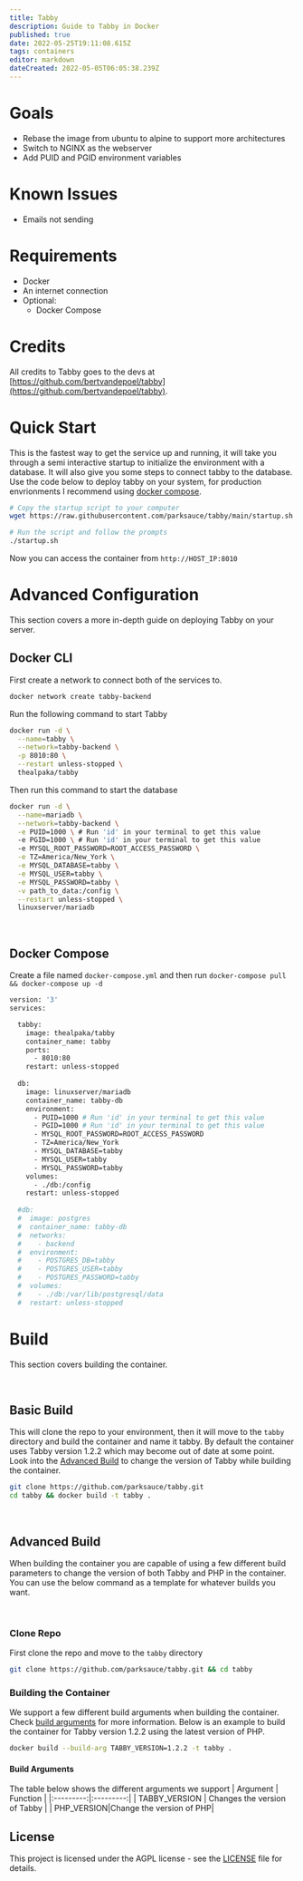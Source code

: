 ```yaml
---
title: Tabby
description: Guide to Tabby in Docker
published: true
date: 2022-05-25T19:11:08.615Z
tags: containers
editor: markdown
dateCreated: 2022-05-05T06:05:38.239Z
---
```


# Goals
- Rebase the image from ubuntu to alpine to support more architectures
- Switch to NGINX as the webserver
- Add PUID and PGID environment variables

# Known Issues
- Emails not sending

# Requirements
- Docker
- An internet connection
- Optional:
	- Docker Compose

# Credits
All credits to Tabby goes to the devs at [https://github.com/bertvandepoel/tabby](https://github.com/bertvandepoel/tabby). 

# Quick Start
This is the fastest way to get the service up and running, it will take you through a semi interactive startup to initialize the environment with a database. It will also give you some steps to connect tabby to the database. Use the code below to deploy tabby on your system, for production envrionments I recommend using [docker compose](#docker-compose).
```bash
# Copy the startup script to your computer
wget https://raw.githubusercontent.com/parksauce/tabby/main/startup.sh

# Run the script and follow the prompts
./startup.sh
```
Now you can access the container from `http://HOST_IP:8010`

# Advanced Configuration
This section covers a more in-depth guide on deploying Tabby on your server.

## Docker CLI
First create a network to connect both of the services to.
```bash
docker network create tabby-backend
```
Run the following command to start Tabby
```bash
docker run -d \
  --name=tabby \
  --network=tabby-backend \
  -p 8010:80 \
  --restart unless-stopped \
  thealpaka/tabby
```
Then run this command to start the database
```bash
docker run -d \
  --name=mariadb \
  --network=tabby-backend \
  -e PUID=1000 \ # Run 'id' in your terminal to get this value
  -e PGID=1000 \ # Run 'id' in your terminal to get this value
  -e MYSQL_ROOT_PASSWORD=ROOT_ACCESS_PASSWORD \
  -e TZ=America/New_York \
  -e MYSQL_DATABASE=tabby \
  -e MYSQL_USER=tabby \
  -e MYSQL_PASSWORD=tabby \
  -v path_to_data:/config \
  --restart unless-stopped \
  linuxserver/mariadb
```

<br/>

## Docker Compose
Create a file named `docker-compose.yml` and then run `docker-compose pull && docker-compose up -d`
```bash
version: '3'
services:

  tabby:
    image: thealpaka/tabby
    container_name: tabby
    ports:
      - 8010:80
    restart: unless-stopped
    
  db:
    image: linuxserver/mariadb
    container_name: tabby-db
    environment:
      - PUID=1000 # Run 'id' in your terminal to get this value
      - PGID=1000 # Run 'id' in your terminal to get this value
      - MYSQL_ROOT_PASSWORD=ROOT_ACCESS_PASSWORD
      - TZ=America/New_York
      - MYSQL_DATABASE=tabby
      - MYSQL_USER=tabby
      - MYSQL_PASSWORD=tabby
    volumes:
      - ./db:/config
    restart: unless-stopped
    
  #db:
  #  image: postgres
  #  container_name: tabby-db
  #  networks:
  #    - backend
  #  environment:
  #    - POSTGRES_DB=tabby
  #    - POSTGRES_USER=tabby
  #    - POSTGRES_PASSWORD=tabby
  #  volumes:
  #    - ./db:/var/lib/postgresql/data
  #  restart: unless-stopped

```

# Build
This section covers building the container.

<br/>

## Basic Build
This will clone the repo to your environment, then it will move to the `tabby` directory and build the container and name it tabby. By default the container uses Tabby version 1.2.2 which may become out of date at some point. Look into the [Advanced Build](#advanced-build) to change the version of Tabby while building the container.
```bash
git clone https://github.com/parksauce/tabby.git
cd tabby && docker build -t tabby .
```

<br/>

## Advanced Build
When building the container you are capable of using a few different build parameters to change the version of both Tabby and PHP in the container. You can use the below command as a template for whatever builds you want.

<br/>

### Clone Repo
First clone the repo and move to the `tabby` directory

```bash
git clone https://github.com/parksauce/tabby.git && cd tabby 
```

### Building the Container
We support a few different build arguments when building the container. Check [build arguments](#build-arguments) for more information. Below is an example to build the container for Tabby version 1.2.2 using the latest version of PHP.
```bash
docker build --build-arg TABBY_VERSION=1.2.2 -t tabby .
```
#### Build Arguments
The table below shows the different arguments we support
|  Argument | Function  |
|:---------:|:---------:|
| TABBY_VERSION | Changes the version of Tabby |
| PHP_VERSION|Change the version of PHP|

## License
This project is licensed under the AGPL license - see the [LICENSE](https://github.com/parksauce/tabby/blob/main/LICENSE) file for details.